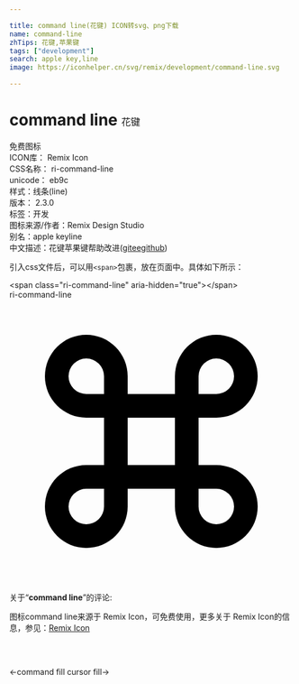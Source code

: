 ```yaml
---

title: command line(花键) ICON转svg、png下载
name: command-line
zhTips: 花键,苹果键
tags: ["development"]
search: apple key,line
image: https://iconhelper.cn/svg/remix/development/command-line.svg

---
```


# command line  <small style="font-size: 60%;font-weight: 100">花键</small>


<div class="detail-page">
<p>
<span><span class="badge-success badge">免费图标</span> </span>
<br/>
<span>
ICON库：
<span class="badge-secondary badge">Remix Icon</span> 
</span>
<br/>
<span>
CSS名称：
<span class="badge-secondary badge">ri-command-line</span> 
</span>
<br/>
<span>
unicode：
<span class="badge-secondary badge">eb9c</span> 
<copy-btn content='eb9c' btn-title=""></copy-btn>
<copy-btn :content='String.fromCodePoint(parseInt("eb9c", 16))' btn-title="复制U"></copy-btn>
</span><br/><span>样式：<span class="badge-light badge">线条(line)</span></span>
<br/>
<span>
版本：
<span class="badge-secondary badge">2.3.0</span> 
</span><br/><span>标签：<span class="badge-light badge"><router-link to="/tags/development.html">开发</router-link></span></span>
<br/>
<span>图标来源/作者：<span class="badge-light badge">Remix Design Studio</span></span> 
<br/>
<span>别名：<span class="badge-light badge">apple key</span><span class="badge-light badge">line</span></span><br/><span class="zh-detail">中文描述：<span class="badge-primary badge">花键</span><span class="badge-primary badge">苹果键</span><span class="help-link"><span>帮助改进</span>(<a href="https://gitee.com/liuwave/icon-helper/edit/master/json/remix/development/command-line.json" target="_blank" rel="noopener noreferrer">gitee</a><a href="https://github.com/liuwave/icon-helper/edit/master/json/remix/development/command-line.json" target="_blank" rel="noopener noreferrer">github</a></span>)</span><br/>
</p>
</div>
<div class="alert alert-dark">
  <i class="ri-command-line ri-xs"></i>
  <i class="ri-command-line ri-sm"></i>
  <i class="ri-command-line ri-lg"></i>
  <i class="ri-command-line ri-2x"></i>
  <i class="ri-command-line ri-3x"></i>
  <i class="ri-command-line ri-5x"></i>
  <i class="ri-command-line ri-7x"></i>
</div>
<div>
  <p>引入css文件后，可以用<code>&lt;span&gt;</code>包裹，放在页面中。具体如下所示：    
  </p>
  <div class="alert alert-primary" style="font-size: 14px">
    &lt;span class="ri-command-line" aria-hidden="true"&gt;&lt;/span&gt;
    <copy-btn content='<span class="ri-command-line" aria-hidden="true"></span>'></copy-btn>
  </div>
  <div class="alert alert-secondary">
    <i class="ri-command-line"
    style="font-size: 24px"
    aria-hidden="true"></i> ri-command-line
    <copy-btn content="ri-command-line" btn-title="复制图标名称"></copy-btn>
  </div>
</div>
<div id="svg" class="svg-wrap">
<svg xmlns="http://www.w3.org/2000/svg" viewBox="0 0 24 24">
    <g>
        <path fill="none" d="M0 0h24v24H0z"/>
        <path fill-rule="nonzero" d="M10 8h4V6.5a3.5 3.5 0 1 1 3.5 3.5H16v4h1.5a3.5 3.5 0 1 1-3.5 3.5V16h-4v1.5A3.5 3.5 0 1 1 6.5 14H8v-4H6.5A3.5 3.5 0 1 1 10 6.5V8zM8 8V6.5A1.5 1.5 0 1 0 6.5 8H8zm0 8H6.5A1.5 1.5 0 1 0 8 17.5V16zm8-8h1.5A1.5 1.5 0 1 0 16 6.5V8zm0 8v1.5a1.5 1.5 0 1 0 1.5-1.5H16zm-6-6v4h4v-4h-4z"/>
    </g>
</svg>

</div>
<detail full-name='ri-command-line'></detail>  
<div class="icon-detail__container">
<p>关于“<b>command line</b>”的评论:</p>
</div>
<Vssue title="关于“command line”的评论" />    
<div><p>图标command line来源于 Remix Icon，可免费使用，更多关于  Remix Icon的信息，参见：<a target="_blank" href="https://iconhelper.cn/remix.html">Remix Icon</a>
</p></div>

<div style="padding:2rem 0 " class="page-nav"><p class="inner"><span class="prev">←<router-link to="/icon/development/command-fill.html">command fill</router-link></span> <span class="next"><router-link to="/icon/development/cursor-fill.html">cursor fill</router-link>→</span></p></div>
